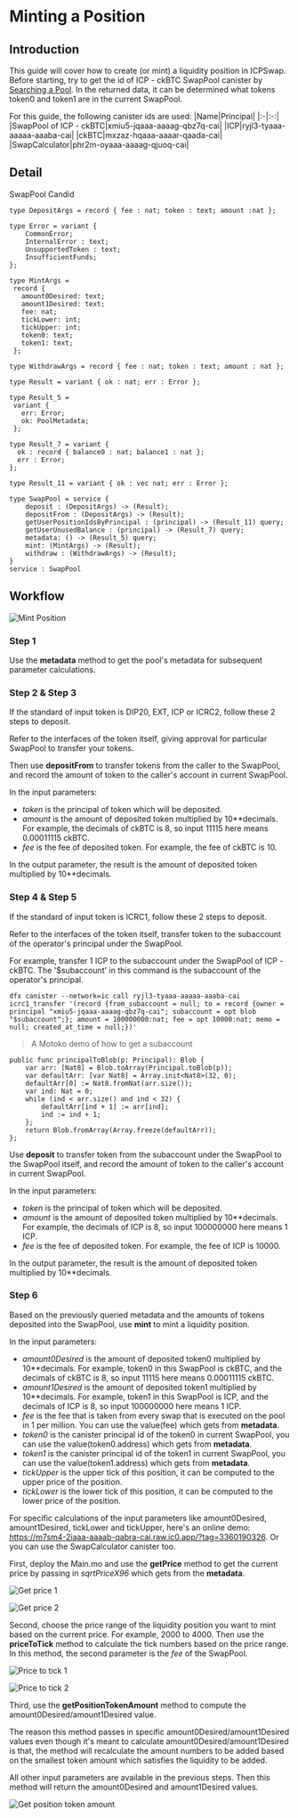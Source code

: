 # Minting a Position

## Introduction

This guide will cover how to create (or mint) a liquidity position in ICPSwap. Before starting, try to get the id of ICP - ckBTC SwapPool canister by [Searching a Pool](../../01.SwapFactory/01.Searching_a_Pool.md). In the returned data, it can be determined what tokens token0 and token1 are in the current SwapPool.

For this guide, the following canister ids are used:
|Name|Principal|
|:-|:-:|
|SwapPool of ICP - ckBTC|xmiu5-jqaaa-aaaag-qbz7q-cai|
|ICP|ryjl3-tyaaa-aaaaa-aaaba-cai|
|ckBTC|mxzaz-hqaaa-aaaar-qaada-cai|
|SwapCalculator|phr2m-oyaaa-aaaag-qjuoq-cai|

## Detail

SwapPool Candid

```
type DepositArgs = record { fee : nat; token : text; amount :nat };

type Error = variant {
    CommonError;
    InternalError : text;
    UnsupportedToken : text;
    InsufficientFunds;
};   

type MintArgs = 
 record {
   amount0Desired: text;
   amount1Desired: text;
   fee: nat;
   tickLower: int;
   tickUpper: int;
   token0: text;
   token1: text;
 };

type WithdrawArgs = record { fee : nat; token : text; amount : nat };

type Result = variant { ok : nat; err : Error };

type Result_5 = 
 variant {
   err: Error;
   ok: PoolMetadata;
 };

type Result_7 = variant {
  ok : record { balance0 : nat; balance1 : nat };
  err : Error;
};

type Result_11 = variant { ok : vec nat; err : Error };

type SwapPool = service {
    deposit : (DepositArgs) -> (Result);
    depositFrom : (DepositArgs) -> (Result);
    getUserPositionIdsByPrincipal : (principal) -> (Result_11) query;
    getUserUnusedBalance : (principal) -> (Result_7) query;
    metadata: () -> (Result_5) query;
    mint: (MintArgs) -> (Result);
    withdraw : (WithdrawArgs) -> (Result);
}
service : SwapPool
```

## Workflow

![Mint Position](../../_img/mint_position.png)

### Step 1

Use the **metadata** method to get the pool's metadata for subsequent parameter calculations.

### Step 2 & Step 3

If the standard of input token is DIP20, EXT, ICP or ICRC2, follow these 2 steps to deposit.

Refer to the interfaces of the token itself, giving approval for particular SwapPool to transfer your tokens.

Then use **depositFrom** to transfer tokens from the caller to the SwapPool, and record the amount of token to the caller's account in current SwapPool.

In the input parameters:
+ *token* is the principal of token which will be deposited.
+ *amount* is the amount of deposited token multiplied by 10**decimals. For example, the decimals of ckBTC is 8, so input 11115 here means 0.00011115 ckBTC.
+ *fee* is the fee of deposited token. For example, the fee of ckBTC is 10.

In the output parameter, the result is the amount of deposited token multiplied by 10**decimals.

### Step 4 & Step 5

If the standard of input token is ICRC1, follow these 2 steps to deposit.

Refer to the interfaces of the token itself, transfer token to the subaccount of the operator's principal under the SwapPool.

For example, transfer 1 ICP to the subaccount under the SwapPool of ICP - ckBTC. The '$subaccount' in this command is the subaccount of the operator's principal.

```
dfx canister --network=ic call ryjl3-tyaaa-aaaaa-aaaba-cai icrc1_transfer '(record {from_subaccount = null; to = record {owner = principal "xmiu5-jqaaa-aaaag-qbz7q-cai"; subaccount = opt blob "$subaccount";}; amount = 100000000:nat; fee = opt 10000:nat; memo = null; created_at_time = null;})'
```

> A Motoko demo of how to get a subaccount
```
public func principalToBlob(p: Principal): Blob {
    var arr: [Nat8] = Blob.toArray(Principal.toBlob(p));
    var defaultArr: [var Nat8] = Array.init<Nat8>(32, 0);
    defaultArr[0] := Nat8.fromNat(arr.size());
    var ind: Nat = 0;
    while (ind < arr.size() and ind < 32) {
        defaultArr[ind + 1] := arr[ind];
        ind := ind + 1;
    };
    return Blob.fromArray(Array.freeze(defaultArr));
};
```

Use **deposit** to transfer token from the subaccount under the SwapPool to the SwapPool itself, and record the amount of token to the caller's account in current SwapPool.

In the input parameters:
+ *token* is the principal of token which will be deposited.
+ *amount* is the amount of deposited token multiplied by 10**decimals. For example, the decimals of ICP is 8, so input 100000000 here means 1 ICP.
+ *fee* is the fee of deposited token. For example, the fee of ICP is 10000.

In the output parameter, the result is the amount of deposited token multiplied by 10**decimals.

### Step 6

Based on the previously queried metadata and the amounts of tokens deposited into the SwapPool, use **mint** to mint a liquidity position.

In the input parameters:
+ *amount0Desired* is the amount of deposited token0 multiplied by 10**decimals. For example, token0 in this SwapPool is ckBTC, and the decimals of ckBTC is 8, so input 11115 here means 0.00011115 ckBTC.
+ *amount1Desired* is the amount of deposited token1 multiplied by 10**decimals. For example, token1 in this SwapPool is ICP, and the decimals of ICP is 8, so input 100000000 here means 1 ICP.
+ *fee* is the fee that is taken from every swap that is executed on the pool in 1 per million. You can use the value(fee) which gets from **metadata**.
+ *token0* is the canister principal id of the token0 in current SwapPool, you can use the value(token0.address) which gets from **metadata**.
+ *token1* is the canister principal id of the token1 in current SwapPool, you can use the value(token1.address) which gets from **metadata**.
+ *tickUpper* is the upper tick of this position, it can be computed to the upper price of the position.
+ *tickLower* is the lower tick of this position, it can be computed to the lower price of the position.

For specific calculations of the input parameters like amount0Desired, amount1Desired, tickLower and tickUpper, here's an online demo: https://m7sm4-2iaaa-aaaab-qabra-cai.raw.ic0.app/?tag=3360190326. Or you can use the SwapCalculator canister too.

First, deploy the Main.mo and use the **getPrice** method to get the current price by passing in *sqrtPriceX96* which gets from the **metadata**.

![Get price 1](../../_img/get_price_1.png)

![Get price 2](../../_img/get_price_2.png)

Second, choose the price range of the liquidity position you want to mint based on the current price. For example, 2000 to 4000. Then use the **priceToTick** method to calculate the tick numbers based on the price range. In this method, the second parameter is the *fee* of the SwapPool.

![Price to tick 1](../../_img/price_to_tick_1.png)

![Price to tick 2](../../_img/price_to_tick_2.png)

Third, use the **getPositionTokenAmount** method to compute the amount0Desired/amount1Desired value.

The reason this method passes in specific amount0Desired/amount1Desired values even though it's meant to calculate amount0Desired/amount1Desired is that, the method will recalculate the amount numbers to be added based on the smallest token amount which satisfies the liquidity to be added. 

All other input parameters are available in the previous steps. Then this method will return the amount0Desired and amount1Desired values.

![Get position token amount](../../_img/get_position_token_amount.png)